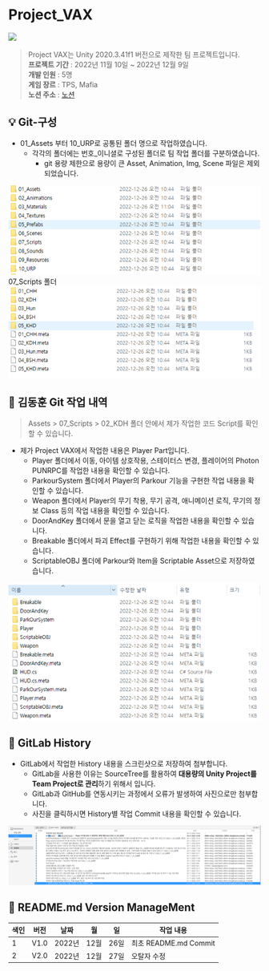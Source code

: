 # Project_VAX
<img src="https://capsule-render.vercel.app/api?type=wave&color=auto&height=300&section=header&text=Project%20VAX&fontSize=90" />

> Project VAX는 Unity 2020.3.41f1 버전으로 제작한 팀 프로젝트입니다. 
<br/> **프로젝트 기간** : 2022년 11월 10일 ~ 2022년 12월 9일
<br/> **개발 인원**    : 5명
<br/> **게임 장르**    : TPS, Mafia
<br/> **노션 주소**    : [노션](https://glamorous-timpani-e2c.notion.site/Unity-C-117ac0c996df4ac284e2e8bdd6b7a7f2)

:bulb:   Git-구성
------------------------
* 01_Assets 부터 10_URP로 공통된 폴더 명으로 작업하였습니다.
  * 각각의 폴더에는 번호_이니셜로 구성된 폴더로 팀 작업 폴더를 구분하였습니다.
    * git 용량 제한으로 용량이 큰 Asset, Animation, Img, Scene 파일은 제외되었습니다.
<img src="img/one.png">
07_Scripts 폴더
<img src="img/two.png">

💾 김동훈 Git 작업 내역
------------------------
>Assets > 07_Scripts > 02_KDH 폴더 안에서 제가 작업한 코드 Script를 확인할 수 있습니다.
* 제가 Project VAX에서 작업한 내용은 Player Part입니다.
  * Player 폴더에서 이동, 아이템 상호작용, 스테이터스 변경, 플레이어의 Photon PUNRPC를 작업한 내용을 확인할 수 있습니다.
  * ParkourSystem 폴더에서 Player의 Parkour 기능을 구현한 작업 내용을 확인할 수 있습니다.
  * Weapon 폴더에서 Player의 무기 착용, 무기 공격, 애니메이션 로직, 무기의 정보 Class 등의 작업 내용을 확인할 수 있습니다.  
  * DoorAndKey 폴더에서 문을 열고 닫는 로직을 작업한 내용을 확인할 수 있습니다.
  * Breakable 폴더에서 파괴 Effect를 구현하기 위해 작업한 내용을 확인할 수 있습니다.
  * ScriptableOBJ 폴더에 Parkour와 Item을 Scriptable Asset으로 저장하였습니다.

<img src="img/three.png">

:blue_book: GitLab History
------------------------
* GitLab에서 작업한 History 내용을 스크린샷으로 저장하여 첨부합니다.
  * GitLab을 사용한 이유는 SourceTree를 활용하여 **대용량의 Unity Project를 Team Project로 관리**하기 위해서 입니다.
  * GitLab과 GitHub를 연동시키는 과정에서 오류가 발생하여 사진으로만 첨부합니다.
  * 사진을 클릭하시면 History별 작업 Commit 내용을 확인할 수 있습니다.
<img src="img/four.png">


:nail_care: README.md Version ManageMent
------------------------

색인|버전|날짜|월|일|작업 내용
---|---|---|---|---|---|
1|V1.0|2022년|12월|26일|최초 README.md Commit
2|V2.0|2022년|12월|27일|오탈자 수정


